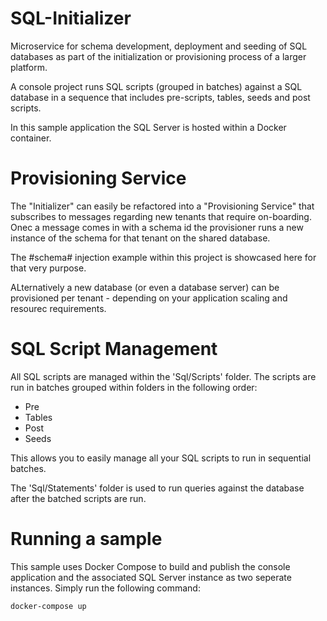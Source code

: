 # SQL-Initializer
Microservice for schema development, deployment and seeding of SQL databases as part of the initialization or provisioning process of a larger platform.

A console project runs SQL scripts (grouped in batches) against a SQL database in a sequence that includes pre-scripts, tables, seeds and post scripts.

In this sample application the SQL Server is hosted within a Docker container.

# Provisioning Service
The "Initializer" can easily be refactored into a "Provisioning Service" that subscribes to messages regarding new tenants that require on-boarding. Onec a message comes in with a schema id the provisioner runs a new instance of the schema for that tenant on the shared database. 

The #schema# injection example within this project is showcased here for that very purpose.

ALternatively a new database (or even a database server) can be provisioned per tenant - depending on your application scaling and resourec requirements.

# SQL Script Management
All SQL scripts are managed within the 'Sql/Scripts' folder. The scripts are run in batches grouped within folders in the following order:

* Pre
* Tables
* Post
* Seeds

This allows you to easily manage all your SQL scripts to run in sequential batches.

The 'Sql/Statements' folder is used to run queries against the database after the batched scripts are run.

# Running a sample
This sample uses Docker Compose to build and publish the console application and the associated SQL Server instance as two seperate instances. Simply run the following command:
    
    docker-compose up


